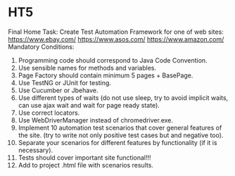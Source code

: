 # HT5

Final Home Task:
Create Test Automation Framework for one of web sites:
https://www.ebay.com/
https://www.asos.com/
https://www.amazon.com/
Mandatory Conditions:
1) Programming code should correspond to Java Code Convention.
2) Use sensible names for methods and variables.
3) Page Factory should contain minimum 5 pages + BasePage.
4) Use TestNG or JUnit for testing.
5) Use Cucumber or Jbehave.
6) Use different types of waits (do not use sleep, try to avoid implicit waits, can use
ajax wait and wait for page ready state).
7) Use correct locators.
8) Use WebDriverManager instead of chromedriver.exe.
9) Implement 10 automation test scenarios that cover general features of the site. (try
to write not only positive test cases but and negative too).
10) Separate your scenarios for different features by functionality (if it is
necessary).
11) Tests should cover important site functional!!!
12) Add to project .html file with scenarios results.
